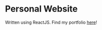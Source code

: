 # Personal Website

Written using ReactJS. Find my portfolio [here](https://garimakapila.github.io/)!
